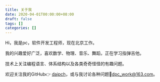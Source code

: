 ```yaml
---
title: 关于我
date: 2020-04-01T00:00:00+08:00
draft: false
tags: []
categories: []
---
```


Hi，我是pc，软件开发工程师，现在北京工作。

我的兴趣爱好广泛，喜欢数学、物理、音乐、舞蹈，正在学习指弹吉他。

技术上关注编程语言、体系结构以及各类奇奇怪怪的有趣问题。

欢迎关注我的GitHub👉 [daipch](https://github.com/daipch)，或与我讨论各种问题📧<dpc_work@163.com>。
